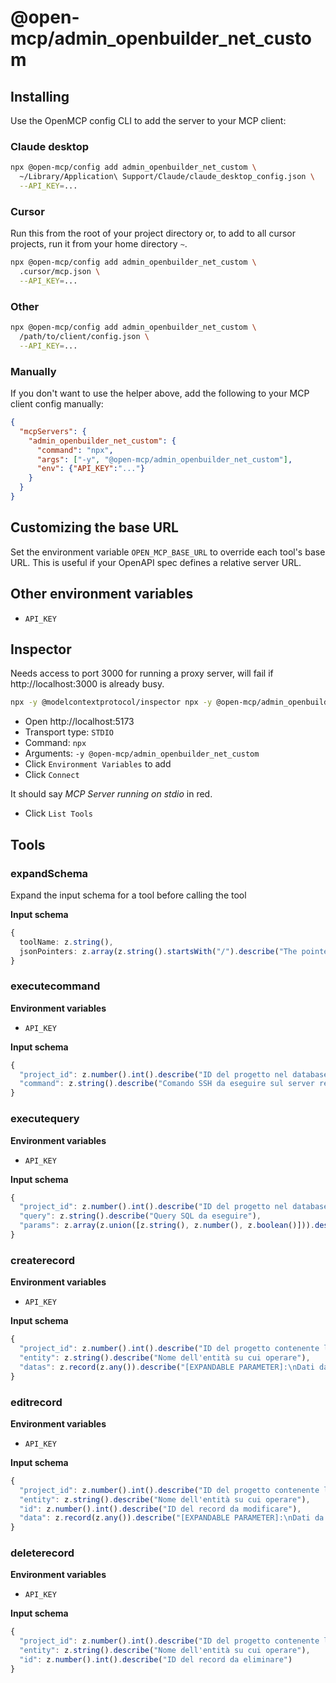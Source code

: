 # @open-mcp/admin_openbuilder_net_custom

## Installing

Use the OpenMCP config CLI to add the server to your MCP client:

### Claude desktop

```bash
npx @open-mcp/config add admin_openbuilder_net_custom \
  ~/Library/Application\ Support/Claude/claude_desktop_config.json \
  --API_KEY=...
```

### Cursor

Run this from the root of your project directory or, to add to all cursor projects, run it from your home directory `~`.

```bash
npx @open-mcp/config add admin_openbuilder_net_custom \
  .cursor/mcp.json \
  --API_KEY=...
```

### Other

```bash
npx @open-mcp/config add admin_openbuilder_net_custom \
  /path/to/client/config.json \
  --API_KEY=...
```

### Manually

If you don't want to use the helper above, add the following to your MCP client config manually:

```json
{
  "mcpServers": {
    "admin_openbuilder_net_custom": {
      "command": "npx",
      "args": ["-y", "@open-mcp/admin_openbuilder_net_custom"],
      "env": {"API_KEY":"..."}
    }
  }
}
```

## Customizing the base URL

Set the environment variable `OPEN_MCP_BASE_URL` to override each tool's base URL. This is useful if your OpenAPI spec defines a relative server URL.

## Other environment variables

- `API_KEY`

## Inspector

Needs access to port 3000 for running a proxy server, will fail if http://localhost:3000 is already busy.

```bash
npx -y @modelcontextprotocol/inspector npx -y @open-mcp/admin_openbuilder_net_custom
```

- Open http://localhost:5173
- Transport type: `STDIO`
- Command: `npx`
- Arguments: `-y @open-mcp/admin_openbuilder_net_custom`
- Click `Environment Variables` to add
- Click `Connect`

It should say _MCP Server running on stdio_ in red.

- Click `List Tools`

## Tools

### expandSchema

Expand the input schema for a tool before calling the tool

**Input schema**

```ts
{
  toolName: z.string(),
  jsonPointers: z.array(z.string().startsWith("/").describe("The pointer to the JSON schema object which needs expanding")).describe("A list of JSON pointers"),
}
```

### executecommand

**Environment variables**

- `API_KEY`

**Input schema**

```ts
{
  "project_id": z.number().int().describe("ID del progetto nel database"),
  "command": z.string().describe("Comando SSH da eseguire sul server remoto")
}
```

### executequery

**Environment variables**

- `API_KEY`

**Input schema**

```ts
{
  "project_id": z.number().int().describe("ID del progetto nel database"),
  "query": z.string().describe("Query SQL da eseguire"),
  "params": z.array(z.union([z.string(), z.number(), z.boolean()])).describe("Parametri per query preparate (opzionale)").optional()
}
```

### createrecord

**Environment variables**

- `API_KEY`

**Input schema**

```ts
{
  "project_id": z.number().int().describe("ID del progetto contenente le configurazioni del database"),
  "entity": z.string().describe("Nome dell'entità su cui operare"),
  "datas": z.record(z.any()).describe("[EXPANDABLE PARAMETER]:\nDati da inserire nel record")
}
```

### editrecord

**Environment variables**

- `API_KEY`

**Input schema**

```ts
{
  "project_id": z.number().int().describe("ID del progetto contenente le configurazioni del database"),
  "entity": z.string().describe("Nome dell'entità su cui operare"),
  "id": z.number().int().describe("ID del record da modificare"),
  "data": z.record(z.any()).describe("[EXPANDABLE PARAMETER]:\nDati da aggiornare nel record")
}
```

### deleterecord

**Environment variables**

- `API_KEY`

**Input schema**

```ts
{
  "project_id": z.number().int().describe("ID del progetto contenente le configurazioni del database"),
  "entity": z.string().describe("Nome dell'entità su cui operare"),
  "id": z.number().int().describe("ID del record da eliminare")
}
```
